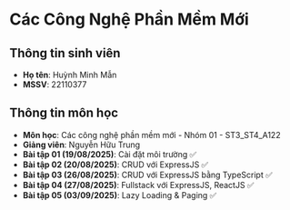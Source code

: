 # Các Công Nghệ Phần Mềm Mới

## Thông tin sinh viên
- **Họ tên**: Huỳnh Minh Mẫn  
- **MSSV**: 22110377  

## Thông tin môn học
- **Môn học**: Các công nghệ phần mềm mới - Nhóm 01 - ST3_ST4_A122  
- **Giảng viên**: Nguyễn Hữu Trung
- **Bài tập 01 (19/08/2025)**: Cài đặt môi trường ✅
- **Bài tập 02 (20/08/2025)**: CRUD với ExpressJS ✅
- **Bài tập 03 (26/08/2025)**: CRUD với ExpressJS bằng TypeScript ✅
- **Bài tập 04 (27/08/2025)**: Fullstack với ExpressJS, ReactJS ✅
- **Bài tập 05 (03/09/2025)**: Lazy Loading & Paging ✅
